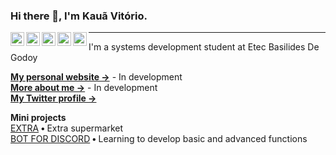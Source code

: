 ### Hi there 👋, I'm Kauã Vitório.
<a target="_blank" href="https://www.linkedin.com/in/kaua-vitorio-42024b1a3/">
  <img align="left" alt="LinkdeIN" width="22px" src="https://cdn.jsdelivr.net/npm/simple-icons@v3/icons/linkedin.svg" />
</a>
<a target="_blank" href="https://api.whatsapp.com/send?phone=5511998022004&text=Ola!!%20Tudo%20bem%3F%20Me%20chamo%3A">
  <img align="left" alt="Whatsapp" width="22px" src="https://cdn.jsdelivr.net/npm/simple-icons@v3/icons/whatsapp.svg" />
</a>
<a target="_blank" href="https://www.instagram.com/ka_vitorio/">
  <img align="left" alt="Instagram" width="22px" src="https://cdn.jsdelivr.net/npm/simple-icons@v3/icons/instagram.svg" />
</a>
<a target="_blank" href="mailto:kauavitorioof@gmail.com">
  <img align="left" alt="Gmail" width="22px" src="https://cdn.jsdelivr.net/npm/simple-icons@v3/icons/gmail.svg" />
</a>
<a target="_blank" href="https://www.facebook.com/kaua.vitorio.1/">
  <img align="left" alt="Facebook" width="22px" src="https://cdn.jsdelivr.net/npm/simple-icons@v3/icons/facebook.svg" />
</a>


---- 


I'm a systems development student at Etec Basilides De Godoy

<b>[My personal website →](www.kauavitorio.com)</b> - In development<br/>
<b>[More about me &rarr;](www.kauavitorio.com)</b> - In development<br/>
<b>[My Twitter profile &rarr;](https://twitter.com/kauavitorioofc)</b>

<b>Mini projects</b> <br/>
[EXTRA](https://github.com/Kauavitorio/Projeto-Extra)<b> • </b>Extra supermarket<br/>
[BOT FOR DISCORD](https://github.com/Kauavitorio/Bot-Discord)<b> • </b>Learning to develop basic and advanced functions


<!--
**Kauavitorio/Kauavitorio** is a ✨ _special_ ✨ repository because its `README.md` (this file) appears on your GitHub profile.

